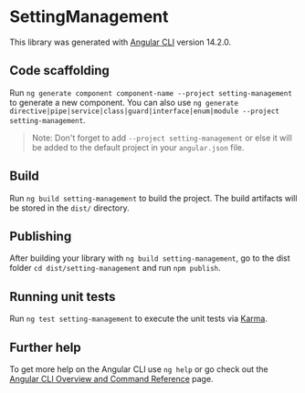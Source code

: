 # SettingManagement

This library was generated with [Angular CLI](https://github.com/angular/angular-cli) version 14.2.0.

## Code scaffolding

Run `ng generate component component-name --project setting-management` to generate a new component. You can also use `ng generate directive|pipe|service|class|guard|interface|enum|module --project setting-management`.
> Note: Don't forget to add `--project setting-management` or else it will be added to the default project in your `angular.json` file. 

## Build

Run `ng build setting-management` to build the project. The build artifacts will be stored in the `dist/` directory.

## Publishing

After building your library with `ng build setting-management`, go to the dist folder `cd dist/setting-management` and run `npm publish`.

## Running unit tests

Run `ng test setting-management` to execute the unit tests via [Karma](https://karma-runner.github.io).

## Further help

To get more help on the Angular CLI use `ng help` or go check out the [Angular CLI Overview and Command Reference](https://angular.io/cli) page.
